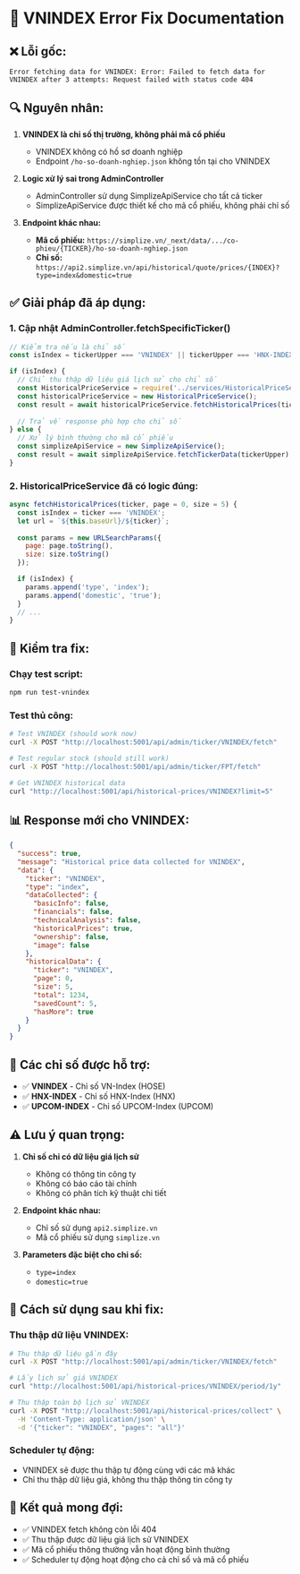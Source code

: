 # 🔧 VNINDEX Error Fix Documentation

## ❌ **Lỗi gốc:**
```
Error fetching data for VNINDEX: Error: Failed to fetch data for VNINDEX after 3 attempts: Request failed with status code 404
```

## 🔍 **Nguyên nhân:**

1. **VNINDEX là chỉ số thị trường, không phải mã cổ phiếu**
   - VNINDEX không có hồ sơ doanh nghiệp
   - Endpoint `/ho-so-doanh-nghiep.json` không tồn tại cho VNINDEX

2. **Logic xử lý sai trong AdminController**
   - AdminController sử dụng SimplizeApiService cho tất cả ticker
   - SimplizeApiService được thiết kế cho mã cổ phiếu, không phải chỉ số

3. **Endpoint khác nhau:**
   - **Mã cổ phiếu:** `https://simplize.vn/_next/data/.../co-phieu/{TICKER}/ho-so-doanh-nghiep.json`
   - **Chỉ số:** `https://api2.simplize.vn/api/historical/quote/prices/{INDEX}?type=index&domestic=true`

## ✅ **Giải pháp đã áp dụng:**

### 1. **Cập nhật AdminController.fetchSpecificTicker()**

```javascript
// Kiểm tra nếu là chỉ số
const isIndex = tickerUpper === 'VNINDEX' || tickerUpper === 'HNX-INDEX' || tickerUpper === 'UPCOM-INDEX';

if (isIndex) {
  // Chỉ thu thập dữ liệu giá lịch sử cho chỉ số
  const HistoricalPriceService = require('../services/HistoricalPriceService');
  const historicalPriceService = new HistoricalPriceService();
  const result = await historicalPriceService.fetchHistoricalPrices(tickerUpper, 0, 5);
  
  // Trả về response phù hợp cho chỉ số
} else {
  // Xử lý bình thường cho mã cổ phiếu
  const simplizeApiService = new SimplizeApiService();
  const result = await simplizeApiService.fetchTickerData(tickerUpper);
}
```

### 2. **HistoricalPriceService đã có logic đúng:**

```javascript
async fetchHistoricalPrices(ticker, page = 0, size = 5) {
  const isIndex = ticker === 'VNINDEX';
  let url = `${this.baseUrl}/${ticker}`;
  
  const params = new URLSearchParams({
    page: page.toString(),
    size: size.toString()
  });

  if (isIndex) {
    params.append('type', 'index');
    params.append('domestic', 'true');
  }
  // ...
}
```

## 🧪 **Kiểm tra fix:**

### Chạy test script:
```bash
npm run test-vnindex
```

### Test thủ công:
```bash
# Test VNINDEX (should work now)
curl -X POST "http://localhost:5001/api/admin/ticker/VNINDEX/fetch"

# Test regular stock (should still work)
curl -X POST "http://localhost:5001/api/admin/ticker/FPT/fetch"

# Get VNINDEX historical data
curl "http://localhost:5001/api/historical-prices/VNINDEX?limit=5"
```

## 📊 **Response mới cho VNINDEX:**

```json
{
  "success": true,
  "message": "Historical price data collected for VNINDEX",
  "data": {
    "ticker": "VNINDEX",
    "type": "index",
    "dataCollected": {
      "basicInfo": false,
      "financials": false,
      "technicalAnalysis": false,
      "historicalPrices": true,
      "ownership": false,
      "image": false
    },
    "historicalData": {
      "ticker": "VNINDEX",
      "page": 0,
      "size": 5,
      "total": 1234,
      "savedCount": 5,
      "hasMore": true
    }
  }
}
```

## 🔄 **Các chỉ số được hỗ trợ:**

- ✅ **VNINDEX** - Chỉ số VN-Index (HOSE)
- ✅ **HNX-INDEX** - Chỉ số HNX-Index (HNX)  
- ✅ **UPCOM-INDEX** - Chỉ số UPCOM-Index (UPCOM)

## ⚠️ **Lưu ý quan trọng:**

1. **Chỉ số chỉ có dữ liệu giá lịch sử**
   - Không có thông tin công ty
   - Không có báo cáo tài chính
   - Không có phân tích kỹ thuật chi tiết

2. **Endpoint khác nhau:**
   - Chỉ số sử dụng `api2.simplize.vn`
   - Mã cổ phiếu sử dụng `simplize.vn`

3. **Parameters đặc biệt cho chỉ số:**
   - `type=index`
   - `domestic=true`

## 🚀 **Cách sử dụng sau khi fix:**

### Thu thập dữ liệu VNINDEX:
```bash
# Thu thập dữ liệu gần đây
curl -X POST "http://localhost:5001/api/admin/ticker/VNINDEX/fetch"

# Lấy lịch sử giá VNINDEX
curl "http://localhost:5001/api/historical-prices/VNINDEX/period/1y"

# Thu thập toàn bộ lịch sử VNINDEX
curl -X POST "http://localhost:5001/api/historical-prices/collect" \
  -H 'Content-Type: application/json' \
  -d '{"ticker": "VNINDEX", "pages": "all"}'
```

### Scheduler tự động:
- VNINDEX sẽ được thu thập tự động cùng với các mã khác
- Chỉ thu thập dữ liệu giá, không thu thập thông tin công ty

## 🎯 **Kết quả mong đợi:**

- ✅ VNINDEX fetch không còn lỗi 404
- ✅ Thu thập được dữ liệu giá lịch sử VNINDEX
- ✅ Mã cổ phiếu thông thường vẫn hoạt động bình thường
- ✅ Scheduler tự động hoạt động cho cả chỉ số và mã cổ phiếu
